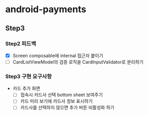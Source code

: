 # android-payments

## Step3

### Step2 피드백
- [x] Screen composable에 internal 접근자 붙이기
- [ ] CardListViewModel의 검증 로직을 CardInputValidator로 분리하기

### Step3 구현 요구사항
- 카드 추가 화면
  - [ ] 접속시 카드사 선택 bottom sheet 보여주기
  - [ ] 카드 미리 보기에 카드사 정보 표시하기
  - [ ] 카드사를 선택하지 않으면 추가 버튼 비활성화 하기
